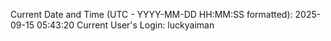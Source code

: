 Current Date and Time (UTC - YYYY-MM-DD HH:MM:SS formatted): 2025-09-15 05:43:20
Current User's Login: luckyaiman
